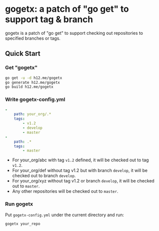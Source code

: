 gogetx: a patch of "go get" to support tag & branch
===================================================

gogetx is a patch of "go get" to support checking out repositories to
specified branches or tags.

Quick Start
-----------

### Get "gogetx"

```bash
go get -u -d h12.me/gogetx
go generate h12.me/gogetx
go build h12.me/gogetx
```

### Write gogetx-config.yml

```yaml
-
    path: your_org/.*
    tags:
        - v1.2
        - develop
        - master
-
    path: .*
    tags:
        - master
```

* For your_org/abc with tag `v1.2` defined, it will be checked out to
tag `v1.2`.
* For your_org/def without tag v1.2 but with branch `develop`, it will be checked out
to branch `develop`.
* For your_org/xyz without tag v1.2 or branch `develop`, it will be checked out to
`master`.
* Any other repositories will be checked out to `master`.

### Run gogetx

Put `gogetx-config.yml` under the current directory and run:

```bash
gogetx your_repo
```
